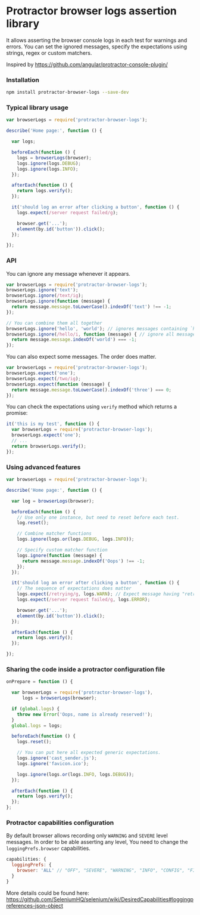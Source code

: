 # Protractor browser logs assertion library

It allows asserting the browser console logs in each test for warnings and errors.
You can set the ignored messages, specify the expectations using strings, regex or custom matchers.

Inspired by https://github.com/angular/protractor-console-plugin/

### Installation

```bash
npm install protractor-browser-logs --save-dev
```

### Typical library usage

```js
var browserLogs = require('protractor-browser-logs');

describe('Home page:', function () {

  var logs;

  beforeEach(function () {
    logs = browserLogs(browser);
    logs.ignore(logs.DEBUG);
    logs.ignore(logs.INFO);
  });

  afterEach(function () {
    return logs.verify();
  });

  it('should log an error after clicking a button', function () {
    logs.expect(/server request failed/g);

    browser.get('...');
    element(by.id('button')).click();
  });

});
```

### API

You can ignore any message whenever it appears.

```js
var browserLogs = require('protractor-browser-logs');
browserLogs.ignore('text');
browserLogs.ignore(/text/ig);
browserLogs.ignore(function (message) {
  return message.message.toLowerCase().indexOf('text') !== -1;
});

// You can combine them all together
browserLogs.ignore('hello', 'world'); // ignores messages containing `hello` and `world`
browserLogs.ignore(/hello/i, function (message) { // ignore all messages containting `hello` but not `world`
  return message.message.indexOf('world') === -1;
});
```

You can also expect some messages. The order does matter.

```js
var browserLogs = require('protractor-browser-logs');
browserLogs.expect('one');
browserLogs.expect(/two/ig);
browserLogs.expect(function (message) {
  return message.message.toLowerCase().indexOf('three') === 0;
});
```

You can check the expectations using `verify` method which returns a promise:

```js
it('this is my test', function () {
  var browserLogs = require('protractor-browser-logs');
  browserLogs.expect('one');
  // ...
  return browserLogs.verify();
});
```

### Using advanced features

```js
var browserLogs = require('protractor-browser-logs');

describe('Home page:', function () {

  var log = browserLogs(browser);

  beforeEach(function () {
    // Use only one instance, but need to reset before each test.
    log.reset();

    // Combine matcher functions
    logs.ignore(logs.or(logs.DEBUG, logs.INFO));

    // Specify custom matcher function
    logs.ignore(function (message) {
      return message.message.indexOf('Oops') !== -1;
    });
  });

  it('should log an error after clicking a button', function () {
    // The sequence of expectations does matter
    logs.expect(/retrying/g, logs.WARN); // Expect message having "retrying" text and WARNING level.
    logs.expect(/server request failed/g, logs.ERROR);

    browser.get('...');
    element(by.id('button')).click();
  });

  afterEach(function () {
    return logs.verify();
  });

});
```

### Sharing the code inside a protractor configuration file

```js
onPrepare = function () {

  var browserLogs = require('protractor-browser-logs'),
      logs = browserLogs(browser);

  if (global.logs) {
    throw new Error('Oops, name is already reserved!');
  }
  global.logs = logs;

  beforeEach(function () {
    logs.reset();

    // You can put here all expected generic expectations.
    logs.ignore('cast_sender.js');
    logs.ignore('favicon.ico');

    logs.ignore(logs.or(logs.INFO, logs.DEBUG));
  });

  afterEach(function () {
    return logs.verify();
  });
};
```

### Protractor capabilities configuration

By default browser allows recording only `WARNING` and `SEVERE` level messages.
In order to be able asserting any level, You need to change the `loggingPrefs.browser` capabilities.

```js
capabilities: {
  loggingPrefs: {
    browser: 'ALL' // "OFF", "SEVERE", "WARNING", "INFO", "CONFIG", "FINE", "FINER", "FINEST", "ALL".
  }
}
```
More details could be found here: https://github.com/SeleniumHQ/selenium/wiki/DesiredCapabilities#loggingpreferences-json-object
